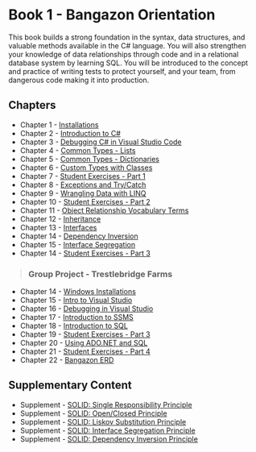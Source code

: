 # Book 1 - Bangazon Orientation

This book builds a strong foundation in the syntax, data structures, and valuable methods available in the C# language. You will also strengthen your knowledge of data relationships through code and in a relational database system by learning SQL. You will be introduced to the concept and practice of writing tests to protect yourself, and your team, from dangerous code making it into production.

## Chapters

* Chapter 1 - [Installations](./chapters/INSTALLATIONS.md)
* Chapter 2 - [Introduction to C#](./chapters/CSHARP_INTRO.md)
* Chapter 3 - [Debugging C# in Visual Studio Code](./chapters/DEBUGGING_VSCODE.md)
* Chapter 4 - [Common Types - Lists](./chapters/DATA_STRUCTURES_LIST.md)
* Chapter 5 - [Common Types - Dictionaries](./chapters/DATA_STRUCTURES_DICTIONARY.md)
* Chapter 6 - [Custom Types with Classes](./chapters/CLASSES_INTRO.md)
* Chapter 7 - [Student Exercises - Part 1](./chapters/STUDENT_EXERCISES_TYPES.md)
* Chapter 8 - [Exceptions and Try/Catch](./chapters/TRY_CATCH_INTRO.md)
* Chapter 9 - [Wrangling Data with LINQ](./chapters/LINQ_INTRO.md)
* Chapter 10 - [Student Exercises - Part 2](./chapters/STUDENT_EXERCISES_LINQ.md)
* Chapter 11 - [Object Relationship Vocabulary Terms](./chapters/RELATIONSHIPS.md)
* Chapter 12 - [Inheritance](./chapters/INHERITANCE_INTRO.md)
* Chapter 13 - [Interfaces](./chapters/INTERFACES_INTRO.md)
* Chapter 14 - [Dependency Inversion](./chapters/DEPENDENCY_INVERSION.md)
* Chapter 15 - [Interface Segregation](./chapters/INTERFACE_SEGREGATION.md)
* Chapter 14 - [Student Exercises - Part 3](./chapters/STUDENT_EXERCISES_INTERFACES.md)

> ### __Group Project__ - Trestlebridge Farms

* Chapter 14 - [Windows Installations](./chapters/WINDOWS_PRO_INSTALLS.md)
* Chapter 15 - [Intro to Visual Studio](./chapters/VISUAL_STUDIO.md)
* Chapter 16 - [Debugging in Visual Studio](./chapters/DEBUGGING_VS.md)
* Chapter 17 - [Introduction to SSMS](./chapters/SSMS_INTRO.md)
* Chapter 18 - [Introduction to SQL](./chapters/SQL_INTRO.md)
* Chapter 19 - [Student Exercises - Part 3](./chapters/STUDENT_EXERCISES_SQL.md)
* Chapter 20 - [Using ADO.NET and SQL](./chapters/ADONET_INTRO.md)
* Chapter 21 - [Student Exercises - Part 4](./chapters/STUDENT_EXERCISES_ADONET.md)
* Chapter 22 - [Bangazon ERD](./chapters/BANGAZON_ERD.md)

## Supplementary Content

* Supplement - [SOLID: Single Responsibility Principle](./chapters/SINGLE_RESPONSIBILITY_PRINCIPLE.md)
* Supplement - [SOLID: Open/Closed Principle](./chapters/OPEN_CLOSED_PRINCIPLE.md)
* Supplement - [SOLID: Liskov Substitution Principle](./chapters/LISKOV_SUBSTITUTION_PRINCIPLE.md)
* Supplement - [SOLID: Interface Segregation Principle](./chapters/INTERFACE_SEGREGATION_PRINCIPLE.md)
* Supplement - [SOLID: Dependency Inversion Principle](./chapters/DEPENDENCY_INVERSION_PRINCIPLE.md)
